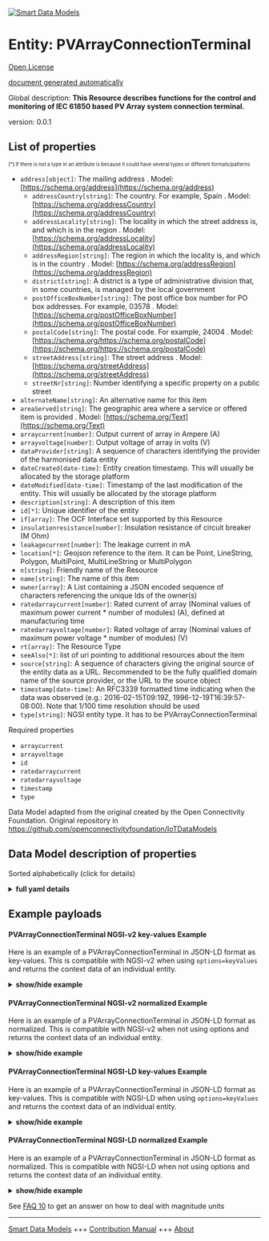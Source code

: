 <!-- 10-Header -->    
[![Smart Data Models](https://smartdatamodels.org/wp-content/uploads/2022/01/SmartDataModels_logo.png "Logo")](https://smartdatamodels.org)    
Entity: PVArrayConnectionTerminal    
=================================<!-- /10-Header -->    
<!-- 15-License -->    
[Open License](https://github.com/smart-data-models//dataModel.OCF/blob/master/PVArrayConnectionTerminal/LICENSE.md)    
[document generated automatically](https://docs.google.com/presentation/d/e/2PACX-1vTs-Ng5dIAwkg91oTTUdt8ua7woBXhPnwavZ0FxgR8BsAI_Ek3C5q97Nd94HS8KhP-r_quD4H0fgyt3/pub?start=false&loop=false&delayms=3000#slide=id.gb715ace035_0_60)    
<!-- /15-License -->    
<!-- 20-Description -->    
Global description: **This Resource describes functions for the control and monitoring of IEC 61850 based PV Array system connection terminal.**    
version: 0.0.1    
<!-- /20-Description -->    
<!-- 30-PropertiesList -->    
## List of properties    
<sup><sub>[*] If there is not a type in an attribute is because it could have several types or different formats/patterns</sub></sup>    
- `address[object]`: The mailing address  . Model: [https://schema.org/address](https://schema.org/address)	- `addressCountry[string]`: The country. For example, Spain  . Model: [https://schema.org/addressCountry](https://schema.org/addressCountry)    
	- `addressLocality[string]`: The locality in which the street address is, and which is in the region  . Model: [https://schema.org/addressLocality](https://schema.org/addressLocality)    
	- `addressRegion[string]`: The region in which the locality is, and which is in the country  . Model: [https://schema.org/addressRegion](https://schema.org/addressRegion)    
	- `district[string]`: A district is a type of administrative division that, in some countries, is managed by the local government      
	- `postOfficeBoxNumber[string]`: The post office box number for PO box addresses. For example, 03578  . Model: [https://schema.org/postOfficeBoxNumber](https://schema.org/postOfficeBoxNumber)    
	- `postalCode[string]`: The postal code. For example, 24004  . Model: [https://schema.org/https://schema.org/postalCode](https://schema.org/https://schema.org/postalCode)    
	- `streetAddress[string]`: The street address  . Model: [https://schema.org/streetAddress](https://schema.org/streetAddress)    
	- `streetNr[string]`: Number identifying a specific property on a public street      
- `alternateName[string]`: An alternative name for this item  - `areaServed[string]`: The geographic area where a service or offered item is provided  . Model: [https://schema.org/Text](https://schema.org/Text)- `arraycurrent[number]`: Output current of array in Ampere (A)  - `arrayvoltage[number]`: Output voltage of array in volts (V)  - `dataProvider[string]`: A sequence of characters identifying the provider of the harmonised data entity  - `dateCreated[date-time]`: Entity creation timestamp. This will usually be allocated by the storage platform  - `dateModified[date-time]`: Timestamp of the last modification of the entity. This will usually be allocated by the storage platform  - `description[string]`: A description of this item  - `id[*]`: Unique identifier of the entity  - `if[array]`: The OCF Interface set supported by this Resource  - `insulationresistance[number]`: Insulation resistance of circuit breaker (M Ohm)  - `leakagecurrent[number]`: The leakage current in mA  - `location[*]`: Geojson reference to the item. It can be Point, LineString, Polygon, MultiPoint, MultiLineString or MultiPolygon  - `n[string]`: Friendly name of the Resource  - `name[string]`: The name of this item  - `owner[array]`: A List containing a JSON encoded sequence of characters referencing the unique Ids of the owner(s)  - `ratedarraycurrent[number]`: Rated current of array (Nominal values of maximum power current * number of modules) (A), defined at manufacturing time  - `ratedarrayvoltage[number]`: Rated voltage of array (Nominal values of maximum power voltage * number of modules) (V)  - `rt[array]`: The Resource Type  - `seeAlso[*]`: list of uri pointing to additional resources about the item  - `source[string]`: A sequence of characters giving the original source of the entity data as a URL. Recommended to be the fully qualified domain name of the source provider, or the URL to the source object  - `timestamp[date-time]`: An RFC3339 formatted time indicating when the data was observed (e.g.: 2016-02-15T09:19Z, 1996-12-19T16:39:57-08:00). Note that 1/100 time resolution should be used  - `type[string]`: NGSI entity type. It has to be PVArrayConnectionTerminal  <!-- /30-PropertiesList -->    
<!-- 35-RequiredProperties -->    
Required properties    
- `arraycurrent`  - `arrayvoltage`  - `id`  - `ratedarraycurrent`  - `ratedarrayvoltage`  - `timestamp`  - `type`  <!-- /35-RequiredProperties -->    
<!-- 40-RequiredProperties -->    
Data Model adapted from the original created by the Open Connectivity Foundation. Original repository in https://github.com/openconnectivityfoundation/IoTDataModels    
<!-- /40-RequiredProperties -->    
<!-- 50-DataModelHeader -->    
## Data Model description of properties    
Sorted alphabetically (click for details)    
<!-- /50-DataModelHeader -->    
<!-- 60-ModelYaml -->    
<details><summary><strong>full yaml details</strong></summary>      
```yaml    
PVArrayConnectionTerminal:      
  description: This Resource describes functions for the control and monitoring of IEC 61850 based PV Array system connection terminal.      
  properties:      
    address:      
      description: The mailing address      
      properties:      
        addressCountry:      
          description: 'The country. For example, Spain'      
          type: string      
          x-ngsi:      
            model: https://schema.org/addressCountry      
            type: Property      
        addressLocality:      
          description: 'The locality in which the street address is, and which is in the region'      
          type: string      
          x-ngsi:      
            model: https://schema.org/addressLocality      
            type: Property      
        addressRegion:      
          description: 'The region in which the locality is, and which is in the country'      
          type: string      
          x-ngsi:      
            model: https://schema.org/addressRegion      
            type: Property      
        district:      
          description: 'A district is a type of administrative division that, in some countries, is managed by the local government'      
          type: string      
          x-ngsi:      
            type: Property      
        postOfficeBoxNumber:      
          description: 'The post office box number for PO box addresses. For example, 03578'      
          type: string      
          x-ngsi:      
            model: https://schema.org/postOfficeBoxNumber      
            type: Property      
        postalCode:      
          description: 'The postal code. For example, 24004'      
          type: string      
          x-ngsi:      
            model: https://schema.org/https://schema.org/postalCode      
            type: Property      
        streetAddress:      
          description: The street address      
          type: string      
          x-ngsi:      
            model: https://schema.org/streetAddress      
            type: Property      
        streetNr:      
          description: Number identifying a specific property on a public street      
          type: string      
          x-ngsi:      
            type: Property      
      type: object      
      x-ngsi:      
        model: https://schema.org/address      
        type: Property      
    alternateName:      
      description: An alternative name for this item      
      type: string      
      x-ngsi:      
        type: Property      
    areaServed:      
      description: The geographic area where a service or offered item is provided      
      type: string      
      x-ngsi:      
        model: https://schema.org/Text      
        type: Property      
    arraycurrent:      
      description: Output current of array in Ampere (A)      
      readOnly: true      
      type: number      
      x-ngsi:      
        type: Property      
    arrayvoltage:      
      description: Output voltage of array in volts (V)      
      readOnly: true      
      type: number      
      x-ngsi:      
        type: Property      
    dataProvider:      
      description: A sequence of characters identifying the provider of the harmonised data entity      
      type: string      
      x-ngsi:      
        type: Property      
    dateCreated:      
      description: Entity creation timestamp. This will usually be allocated by the storage platform      
      format: date-time      
      type: string      
      x-ngsi:      
        type: Property      
    dateModified:      
      description: Timestamp of the last modification of the entity. This will usually be allocated by the storage platform      
      format: date-time      
      type: string      
      x-ngsi:      
        type: Property      
    description:      
      description: A description of this item      
      type: string      
      x-ngsi:      
        type: Property      
    id:      
      anyOf:      
        - description: Identifier format of any NGSI entity      
          maxLength: 256      
          minLength: 1      
          pattern: ^[\w\-\.\{\}\$\+\*\[\]`|~^@!,:\\]+$      
          type: string      
          x-ngsi:      
            type: Property      
        - description: Identifier format of any NGSI entity      
          format: uri      
          type: string      
          x-ngsi:      
            type: Property      
      description: Unique identifier of the entity      
      x-ngsi:      
        type: Property      
    if:      
      description: The OCF Interface set supported by this Resource      
      items:      
        enum:      
          - oic.if.s      
          - oic.if.baseline      
        type: string      
      minItems: 2      
      readOnly: true      
      type: array      
      uniqueItems: true      
      x-ngsi:      
        type: Property      
    insulationresistance:      
      description: Insulation resistance of circuit breaker (M Ohm)      
      readOnly: true      
      type: number      
      x-ngsi:      
        type: Property      
    leakagecurrent:      
      description: The leakage current in mA      
      readOnly: true      
      type: number      
      x-ngsi:      
        type: Property      
    location:      
      description: 'Geojson reference to the item. It can be Point, LineString, Polygon, MultiPoint, MultiLineString or MultiPolygon'      
      oneOf:      
        - description: Geojson reference to the item. Point      
          properties:      
            bbox:      
              items:      
                type: number      
              minItems: 4      
              type: array      
            coordinates:      
              items:      
                type: number      
              minItems: 2      
              type: array      
            type:      
              enum:      
                - Point      
              type: string      
          required:      
            - type      
            - coordinates      
          title: GeoJSON Point      
          type: object      
          x-ngsi:      
            type: GeoProperty      
        - description: Geojson reference to the item. LineString      
          properties:      
            bbox:      
              items:      
                type: number      
              minItems: 4      
              type: array      
            coordinates:      
              items:      
                items:      
                  type: number      
                minItems: 2      
                type: array      
              minItems: 2      
              type: array      
            type:      
              enum:      
                - LineString      
              type: string      
          required:      
            - type      
            - coordinates      
          title: GeoJSON LineString      
          type: object      
          x-ngsi:      
            type: GeoProperty      
        - description: Geojson reference to the item. Polygon      
          properties:      
            bbox:      
              items:      
                type: number      
              minItems: 4      
              type: array      
            coordinates:      
              items:      
                items:      
                  items:      
                    type: number      
                  minItems: 2      
                  type: array      
                minItems: 4      
                type: array      
              type: array      
            type:      
              enum:      
                - Polygon      
              type: string      
          required:      
            - type      
            - coordinates      
          title: GeoJSON Polygon      
          type: object      
          x-ngsi:      
            type: GeoProperty      
        - description: Geojson reference to the item. MultiPoint      
          properties:      
            bbox:      
              items:      
                type: number      
              minItems: 4      
              type: array      
            coordinates:      
              items:      
                items:      
                  type: number      
                minItems: 2      
                type: array      
              type: array      
            type:      
              enum:      
                - MultiPoint      
              type: string      
          required:      
            - type      
            - coordinates      
          title: GeoJSON MultiPoint      
          type: object      
          x-ngsi:      
            type: GeoProperty      
        - description: Geojson reference to the item. MultiLineString      
          properties:      
            bbox:      
              items:      
                type: number      
              minItems: 4      
              type: array      
            coordinates:      
              items:      
                items:      
                  items:      
                    type: number      
                  minItems: 2      
                  type: array      
                minItems: 2      
                type: array      
              type: array      
            type:      
              enum:      
                - MultiLineString      
              type: string      
          required:      
            - type      
            - coordinates      
          title: GeoJSON MultiLineString      
          type: object      
          x-ngsi:      
            type: GeoProperty      
        - description: Geojson reference to the item. MultiLineString      
          properties:      
            bbox:      
              items:      
                type: number      
              minItems: 4      
              type: array      
            coordinates:      
              items:      
                items:      
                  items:      
                    items:      
                      type: number      
                    minItems: 2      
                    type: array      
                  minItems: 4      
                  type: array      
                type: array      
              type: array      
            type:      
              enum:      
                - MultiPolygon      
              type: string      
          required:      
            - type      
            - coordinates      
          title: GeoJSON MultiPolygon      
          type: object      
          x-ngsi:      
            type: GeoProperty      
      x-ngsi:      
        type: GeoProperty      
    n:      
      description: Friendly name of the Resource      
      maxLength: 64      
      readOnly: true      
      type: string      
      x-ngsi:      
        type: Property      
    name:      
      description: The name of this item      
      type: string      
      x-ngsi:      
        type: Property      
    owner:      
      description: A List containing a JSON encoded sequence of characters referencing the unique Ids of the owner(s)      
      items:      
        anyOf:      
          - description: Identifier format of any NGSI entity      
            maxLength: 256      
            minLength: 1      
            pattern: ^[\w\-\.\{\}\$\+\*\[\]`|~^@!,:\\]+$      
            type: string      
            x-ngsi:      
              type: Property      
          - description: Identifier format of any NGSI entity      
            format: uri      
            type: string      
            x-ngsi:      
              type: Property      
        description: Unique identifier of the entity      
        x-ngsi:      
          type: Property      
      type: array      
      x-ngsi:      
        type: Property      
    ratedarraycurrent:      
      description: 'Rated current of array (Nominal values of maximum power current * number of modules) (A), defined at manufacturing time'      
      readOnly: true      
      type: number      
      x-ngsi:      
        type: Property      
    ratedarrayvoltage:      
      description: Rated voltage of array (Nominal values of maximum power voltage * number of modules) (V)      
      readOnly: true      
      type: number      
      x-ngsi:      
        type: Property      
    rt:      
      description: The Resource Type      
      items:      
        enum:      
          - oic.r.pvconnectionterminal      
        maxLength: 64      
        type: string      
      minItems: 1      
      readOnly: true      
      type: array      
      uniqueItems: true      
      x-ngsi:      
        type: Property      
    seeAlso:      
      description: list of uri pointing to additional resources about the item      
      oneOf:      
        - items:      
            format: uri      
            type: string      
          minItems: 1      
          type: array      
        - format: uri      
          type: string      
      x-ngsi:      
        type: Property      
    source:      
      description: 'A sequence of characters giving the original source of the entity data as a URL. Recommended to be the fully qualified domain name of the source provider, or the URL to the source object'      
      type: string      
      x-ngsi:      
        type: Property      
    timestamp:      
      description: 'An RFC3339 formatted time indicating when the data was observed (e.g.: 2016-02-15T09:19Z, 1996-12-19T16:39:57-08:00). Note that 1/100 time resolution should be used'      
      format: date-time      
      readOnly: true      
      type: string      
      x-ngsi:      
        type: Property      
    type:      
      description: NGSI entity type. It has to be PVArrayConnectionTerminal      
      enum:      
        - PVArrayConnectionTerminal      
      type: string      
      x-ngsi:      
        type: Property      
  required:      
    - ratedarrayvoltage      
    - ratedarraycurrent      
    - arrayvoltage      
    - arraycurrent      
    - timestamp      
    - id      
    - type      
  type: object      
  x-derived-from: https://raw.githubusercontent.com/openconnectivityfoundation/IoTDataModels/master/PVArraySystemConnectionTerminalResURI.swagger.json      
  x-disclaimer: 'Redistribution and use in source and binary forms, with or without modification, are permitted  provided that the license conditions are met. Copyleft (c) 2022 Contributors to Smart Data Models Program'      
  x-license-url: https://github.com/smart-data-models/dataModel.OCF/blob/master/PVArrayConnectionTerminal/LICENSE.md      
  x-model-schema: https://smart-data-models.github.io/dataModel.OCF/PVArrayConnectionTerminal/schema.json      
  x-model-tags: OCF      
  x-version: 0.0.1      
```    
</details>      
<!-- /60-ModelYaml -->    
<!-- 70-MiddleNotes -->    
<!-- /70-MiddleNotes -->    
<!-- 80-Examples -->    
## Example payloads      
#### PVArrayConnectionTerminal NGSI-v2 key-values Example      
Here is an example of a PVArrayConnectionTerminal in JSON-LD format as key-values. This is compatible with NGSI-v2 when  using `options=keyValues` and returns the context data of an individual entity.    
<details><summary><strong>show/hide example</strong></summary>      
```json  
{  
  "id": "urn:ngsi-ld:PVArrayConnectionTerminal:id:KTUG:11578156",  
  "dateCreated": "2007-08-08T01:12:34Z",  
  "dateModified": "2002-06-18T03:24:51Z",  
  "source": "Employee source ",  
  "name": "Board necessary religious natural sport music white. Natural explain before something first drug contain start. Party prevent live.",  
  "alternateName": "Theory type successful together. Raise study modern miss dog Democrat quickly.",  
  "description": "Every manage political record word group food break. Picture suddenly drug rule bring determine some forward. Beyond chair recently and.",  
  "dataProvider": "Own available buy country store build before. Alread",  
  "owner": [  
    "urn:ngsi-ld:PVArrayConnectionTerminal:items:UJLN:86914131",  
    "urn:ngsi-ld:PVArrayConnectionTerminal:items:GILX:20870916"  
  ],  
  "seeAlso": [  
    "urn:ngsi-ld:PVArrayConnectionTerminal:items:QIDT:79230225"  
  ],  
  "location": {  
    "type": "Point",  
    "coordinates": [  
      28.732768,  
      177.344405  
    ]  
  },  
  "address": {  
    "streetAddress": "Likely improve notice. True power home price check real leader.",  
    "addressLocality": "School n",  
    "addressRegion": "Organization recognize civil. Pm her then nothing increase.",  
    "addressCountry": "Industry product another knowledge else citizen month. Traditional page a although for study anyone. Could yourself plan base rise would.",  
    "postalCode": "First degree response able state m",  
    "postOfficeBoxNumber": "Son break either president stage population boy. Everything affect American race.",  
    "streetNr": "Water voice travel among see red. Republican total policy head Mrs deb",  
    "district": "Full per among clearly. Face hou"  
  },  
  "areaServed": "Buy break marriage also friend reach. Turn phone heart window. Assume be seek article.",  
  "rt": [  
    "oic.r.pvconnectionterminal"  
  ],  
  "ratedarrayvoltage": 650.3,  
  "ratedarraycurrent": 64.9,  
  "arrayvoltage": 382.2,  
  "arraycurrent": 379.1,  
  "leakagecurrent": 81.8,  
  "insulationresistance": 533.9,  
  "timestamp": "1994-06-14T12:11:52Z",  
  "n": "Standard towa",  
  "if": [  
    "oic.if.baseline",  
    "oic.if.s"  
  ],  
  "type": "PVArrayConnectionTerminal"  
}  
```  
</details>    
#### PVArrayConnectionTerminal NGSI-v2 normalized Example      
Here is an example of a PVArrayConnectionTerminal in JSON-LD format as normalized. This is compatible with NGSI-v2 when not using options and returns the context data of an individual entity.    
<details><summary><strong>show/hide example</strong></summary>      
```json  
{  
  "id": "urn:ngsi-ld:PVArrayConnectionTerminal:id:KTUG:11578156",  
  "dateCreated": {  
    "type": "DateTime",  
    "value": "2007-08-08T01:12:34Z"  
  },  
  "dateModified": {  
    "type": "DateTime",  
    "value": "2002-06-18T03:24:51Z"  
  },  
  "source": {  
    "type": "Text",  
    "value": "Employee source "  
  },  
  "name": {  
    "type": "Text",  
    "value": "Board necessary religious natural sport music white. Natural explain before something first drug contain start. Party prevent live."  
  },  
  "alternateName": {  
    "type": "Text",  
    "value": "Theory type successful together. Raise study modern miss dog Democrat quickly."  
  },  
  "description": {  
    "type": "Text",  
    "value": "Every manage political record word group food break. Picture suddenly drug rule bring determine some forward. Beyond chair recently and."  
  },  
  "dataProvider": {  
    "type": "Text",  
    "value": "Own available buy country store build before. Alread"  
  },  
  "owner": {  
    "type": "StructuredValue",  
    "value": [  
      "urn:ngsi-ld:PVArrayConnectionTerminal:items:UJLN:86914131",  
      "urn:ngsi-ld:PVArrayConnectionTerminal:items:GILX:20870916"  
    ]  
  },  
  "seeAlso": {  
    "type": "StructuredValue",  
    "value": [  
      "urn:ngsi-ld:PVArrayConnectionTerminal:items:QIDT:79230225"  
    ]  
  },  
  "location": {  
    "type": "geo:json",  
    "value": {  
      "type": "Point",  
      "coordinates": [  
        28.732768,  
        177.344405  
      ]  
    }  
  },  
  "address": {  
    "type": "StructuredValue",  
    "value": {  
      "streetAddress": "Likely improve notice. True power home price check real leader.",  
      "addressLocality": "School n",  
      "addressRegion": "Organization recognize civil. Pm her then nothing increase.",  
      "addressCountry": "Industry product another knowledge else citizen month. Traditional page a although for study anyone. Could yourself plan base rise would.",  
      "postalCode": "First degree response able state m",  
      "postOfficeBoxNumber": "Son break either president stage population boy. Everything affect American race.",  
      "streetNr": "Water voice travel among see red. Republican total policy head Mrs deb",  
      "district": "Full per among clearly. Face hou"  
    }  
  },  
  "areaServed": {  
    "type": "Text",  
    "value": "Buy break marriage also friend reach. Turn phone heart window. Assume be seek article."  
  },  
  "rt": {  
    "type": "StructuredValue",  
    "value": [  
      "oic.r.pvconnectionterminal"  
    ]  
  },  
  "ratedarrayvoltage": {  
    "type": "Number",  
    "value": 650.3  
  },  
  "ratedarraycurrent": {  
    "type": "Number",  
    "value": 64.9  
  },  
  "arrayvoltage": {  
    "type": "Number",  
    "value": 382.2  
  },  
  "arraycurrent": {  
    "type": "Number",  
    "value": 379.1  
  },  
  "leakagecurrent": {  
    "type": "Number",  
    "value": 81.8  
  },  
  "insulationresistance": {  
    "type": "Number",  
    "value": 533.9  
  },  
  "timestamp": {  
    "type": "DateTime",  
    "value": "1994-06-14T12:11:52Z"  
  },  
  "n": {  
    "type": "Text",  
    "value": "Standard towa"  
  },  
  "if": {  
    "type": "StructuredValue",  
    "value": [  
      "oic.if.baseline",  
      "oic.if.s"  
    ]  
  },  
  "type": "PVArrayConnectionTerminal"  
}  
```  
</details>    
#### PVArrayConnectionTerminal NGSI-LD key-values Example      
Here is an example of a PVArrayConnectionTerminal in JSON-LD format as key-values. This is compatible with NGSI-LD when  using `options=keyValues` and returns the context data of an individual entity.    
<details><summary><strong>show/hide example</strong></summary>      
```json  
{  
  "id": "urn:ngsi-ld:PVArrayConnectionTerminal:id:KTUG:11578156",  
  "dateCreated": "2007-08-08T01:12:34Z",  
  "dateModified": "2002-06-18T03:24:51Z",  
  "source": "Employee source ",  
  "name": "Board necessary religious natural sport music white. Natural explain before something first drug contain start. Party prevent live.",  
  "alternateName": "Theory type successful together. Raise study modern miss dog Democrat quickly.",  
  "description": "Every manage political record word group food break. Picture suddenly drug rule bring determine some forward. Beyond chair recently and.",  
  "dataProvider": "Own available buy country store build before. Alread",  
  "owner": [  
    "urn:ngsi-ld:PVArrayConnectionTerminal:items:UJLN:86914131",  
    "urn:ngsi-ld:PVArrayConnectionTerminal:items:GILX:20870916"  
  ],  
  "seeAlso": [  
    "urn:ngsi-ld:PVArrayConnectionTerminal:items:QIDT:79230225"  
  ],  
  "location": {  
    "type": "Point",  
    "coordinates": [  
      28.732768,  
      177.344405  
    ]  
  },  
  "address": {  
    "streetAddress": "Likely improve notice. True power home price check real leader.",  
    "addressLocality": "School n",  
    "addressRegion": "Organization recognize civil. Pm her then nothing increase.",  
    "addressCountry": "Industry product another knowledge else citizen month. Traditional page a although for study anyone. Could yourself plan base rise would.",  
    "postalCode": "First degree response able state m",  
    "postOfficeBoxNumber": "Son break either president stage population boy. Everything affect American race.",  
    "streetNr": "Water voice travel among see red. Republican total policy head Mrs deb",  
    "district": "Full per among clearly. Face hou"  
  },  
  "areaServed": "Buy break marriage also friend reach. Turn phone heart window. Assume be seek article.",  
  "rt": [  
    "oic.r.pvconnectionterminal"  
  ],  
  "ratedarrayvoltage": 650.3,  
  "ratedarraycurrent": 64.9,  
  "arrayvoltage": 382.2,  
  "arraycurrent": 379.1,  
  "leakagecurrent": 81.8,  
  "insulationresistance": 533.9,  
  "timestamp": "1994-06-14T12:11:52Z",  
  "n": "Standard towa",  
  "if": [  
    "oic.if.baseline",  
    "oic.if.s"  
  ],  
  "type": "PVArrayConnectionTerminal",  
  "@context": [  
    "https://smartdatamodels.org/context.jsonld"  
  ]  
}  
```  
</details>    
#### PVArrayConnectionTerminal NGSI-LD normalized Example      
Here is an example of a PVArrayConnectionTerminal in JSON-LD format as normalized. This is compatible with NGSI-LD when not using options and returns the context data of an individual entity.    
<details><summary><strong>show/hide example</strong></summary>      
```json  
{  
    "id": "urn:ngsi-ld:PVArrayConnectionTerminal:id:KTUG:11578156",  
    "dateCreated": {  
        "type": "Property",  
        "value": {  
            "@type": "DateTime",  
            "@value": "2007-08-08T01:12:34Z"  
        }  
    },  
    "dateModified": {  
        "type": "Property",  
        "value": {  
            "@type": "DateTime",  
            "@value": "2002-06-18T03:24:51Z"  
        }  
    },  
    "source": {  
        "type": "Property",  
        "value": "Employee source "  
    },  
    "name": {  
        "type": "Property",  
        "value": "Board necessary religious natural sport music white. Natural explain before something first drug contain start. Party prevent live."  
    },  
    "alternateName": {  
        "type": "Property",  
        "value": "Theory type successful together. Raise study modern miss dog Democrat quickly."  
    },  
    "description": {  
        "type": "Property",  
        "value": "Every manage political record word group food break. Picture suddenly drug rule bring determine some forward. Beyond chair recently and."  
    },  
    "dataProvider": {  
        "type": "Property",  
        "value": "Own available buy country store build before. Alread"  
    },  
    "owner": {  
        "type": "Property",  
        "value": [  
            "urn:ngsi-ld:PVArrayConnectionTerminal:items:UJLN:86914131",  
            "urn:ngsi-ld:PVArrayConnectionTerminal:items:GILX:20870916"  
        ]  
    },  
    "seeAlso": {  
        "type": "Property",  
        "value": [  
            "urn:ngsi-ld:PVArrayConnectionTerminal:items:QIDT:79230225"  
        ]  
    },  
    "location": {  
        "type": "GeoProperty",  
        "value": {  
            "type": "Point",  
            "coordinates": [  
                28.732768,  
                177.344405  
            ]  
        }  
    },  
    "address": {  
        "type": "Property",  
        "value": {  
            "streetAddress": "Likely improve notice. True power home price check real leader.",  
            "addressLocality": "School n",  
            "addressRegion": "Organization recognize civil. Pm her then nothing increase.",  
            "addressCountry": "Industry product another knowledge else citizen month. Traditional page a although for study anyone. Could yourself plan base rise would.",  
            "postalCode": "First degree response able state m",  
            "postOfficeBoxNumber": "Son break either president stage population boy. Everything affect American race.",  
            "streetNr": "Water voice travel among see red. Republican total policy head Mrs deb",  
            "district": "Full per among clearly. Face hou"  
        }  
    },  
    "areaServed": {  
        "type": "Property",  
        "value": "Buy break marriage also friend reach. Turn phone heart window. Assume be seek article."  
    },  
    "rt": {  
        "type": "Property",  
        "value": [  
            "oic.r.pvconnectionterminal"  
        ]  
    },  
    "ratedarrayvoltage": {  
        "type": "Property",  
        "value": 650.3  
    },  
    "ratedarraycurrent": {  
        "type": "Property",  
        "value": 64.9  
    },  
    "arrayvoltage": {  
        "type": "Property",  
        "value": 382.2  
    },  
    "arraycurrent": {  
        "type": "Property",  
        "value": 379.1  
    },  
    "leakagecurrent": {  
        "type": "Property",  
        "value": 81.8  
    },  
    "insulationresistance": {  
        "type": "Property",  
        "value": 533.9  
    },  
    "timestamp": {  
        "type": "Property",  
        "value": {  
            "@type": "DateTime",  
            "@value": "1994-06-14T12:11:52Z"  
        }  
    },  
    "n": {  
        "type": "Property",  
        "value": "Standard towa"  
    },  
    "if": {  
        "type": "Property",  
        "value": [  
            "oic.if.baseline",  
            "oic.if.s"  
        ]  
    },  
    "type": "PVArrayConnectionTerminal",  
    "@context": [  
        "https://smartdatamodels.org/context.jsonld"  
    ]  
}  
```  
</details><!-- /80-Examples -->    
<!-- 90-FooterNotes -->    
<!-- /90-FooterNotes -->    
<!-- 95-Units -->    
See [FAQ 10](https://smartdatamodels.org/index.php/faqs/) to get an answer on how to deal with magnitude units    
<!-- /95-Units -->    
<!-- 97-LastFooter -->    
---    
[Smart Data Models](https://smartdatamodels.org) +++ [Contribution Manual](https://bit.ly/contribution_manual) +++ [About](https://bit.ly/Introduction_SDM)<!-- /97-LastFooter -->    
